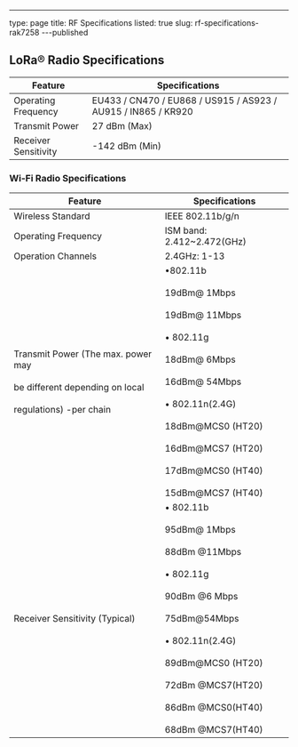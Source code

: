 ---
type: page
title: RF Specifications
listed: true
slug: rf-specifications-rak7258
---published

## LoRa® Radio Specifications

| **Feature** | **Specifications** | 
| ---- | ---- | 
| Operating Frequency | EU433 / CN470 / EU868 / US915 / AS923 / AU915 / IN865 / KR920 | 
| Transmit Power | 27 dBm (Max) | 
| Receiver Sensitivity | -142 dBm (Min) | 


### Wi-Fi Radio Specifications

| **Feature** | **Specifications** | 
| ---- | ---- | 
| Wireless Standard | IEEE 802.11b/g/n | 
| Operating Frequency | ISM band: 2.412~2.472(GHz) | 
| Operation Channels | 2.4GHz: 1-13 | 
| Transmit Power (The max. power may <br><br>be different depending on local <br><br>regulations) -per chain | •802.11b<br><br>       19dBm@ 1Mbps<br><br>       19dBm@ 11Mbps<br><br>• 802.11g<br><br>       18dBm@ 6Mbps<br><br>       16dBm@ 54Mbps<br><br>• 802.11n(2.4G)<br><br>       18dBm@MCS0 (HT20)<br><br>       16dBm@MCS7 (HT20)<br><br>       17dBm@MCS0 (HT40)<br><br>       15dBm@MCS7 (HT40) | 
| Receiver Sensitivity (Typical) | • 802.11b<br><br>       95dBm@ 1Mbps<br><br>       88dBm @11Mbps<br><br>• 802.11g<br><br>       90dBm @6 Mbps<br><br>       75dBm@54Mbps<br><br>• 802.11n(2.4G)<br><br>       89dBm@MCS0 (HT20)<br><br>       72dBm @MCS7(HT20)<br><br>      86dBm @MCS0(HT40)<br><br>      68dBm @MCS7(HT40) | 


